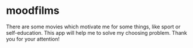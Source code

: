 # moodfilms
There are some movies which motivate me for some things, like sport or self-education. This app will help me to solve my choosing problem.
Thank you for your attention!
